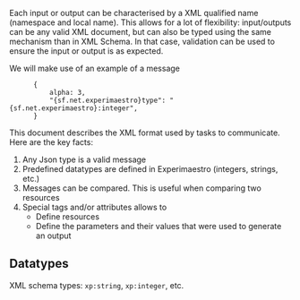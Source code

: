 <head>
<title>Json Input/Output format</title>
</head>

Each input or output can be characterised by a XML qualified name (namespace and local name).
This allows for a lot of flexibility: input/outputs can be any valid XML document, but can also be typed using the same mechanism than in XML Schema. In that case, validation can be used to ensure the input or output is as expected.

  We will make use of an example of a message

          {
              alpha: 3,
              "{sf.net.experimaestro}type": "{sf.net.experimaestro}:integer",
          }

  This document describes the XML format used by tasks to communicate. Here are the
  key facts:
  
  1. Any Json type is a valid message
  1. Predefined datatypes are defined in Experimaestro (integers, strings, etc.)
  1. Messages can be compared. This is useful when comparing two resources
  1. Special tags and/or attributes allows to
      * Define resources
      * Define the parameters and their values that were used to generate an output



## Datatypes

  XML schema types: `xp:string`, `xp:integer`, etc.
      

